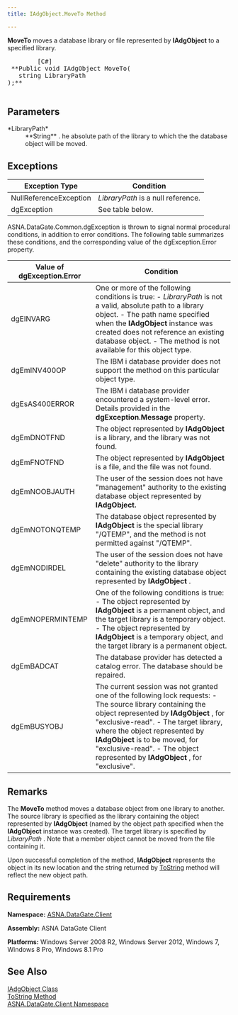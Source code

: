 ```yaml
---
title: IAdgObject.MoveTo Method

---
```


**MoveTo** moves a database library or file represented by **IAdgObject** to a specified library.
<pre>        <span class="lang">[C#]</span>
 **Public void IAdgObject MoveTo(<br />   string LibraryPath<br />);** 
      </pre>

## Parameters

<dl>
        <dt>
 *LibraryPath*  
					</dt>
        <dd>
**String** . he absolute path of the library to which the the database object will be moved.
</dd>
</dl>

## Exceptions



| Exception Type | Condition |
| ---- | ---- |
| NullReferenceException | *LibraryPath* is a null reference. |
| dgException | See table below. |



ASNA.DataGate.Common.dgException is thrown to signal normal procedural conditions, in addition to error conditions. The following table summarizes these conditions, and the corresponding value of the dgException.Error property.
<br />



| Value of dgException.Error | Condition |
| ---- | ---- |
| dgEINVARG | One or more of the following conditions is true:  - *LibraryPath*  								is not a valid, absolute path to a library object. - The path name specified when the **IAdgObject**  								instance was created does not reference an existing database object. - The method is not available for this object type. |
| dgEmINV400OP | The IBM i database provider does not support the method on this particular object type. |
| dgEsAS400ERROR | The IBM i database provider encountered a system-level error. Details provided in the **dgException.Message** property. |
| dgEmDNOTFND | The object represented by **IAdgObject** is a library, and the library was not found. |
| dgEmFNOTFND | The object represented by **IAdgObject** is a file, and the file was not found. |
| dgEmNOOBJAUTH | The user of the session does not have "management" authority to the existing database object represented by **IAdgObject.** |
| dgEmNOTONQTEMP | The database object represented by **IAdgObject** is the special library "/QTEMP", and the method is not permitted against "/QTEMP". |
| dgEmNODIRDEL | The user of the session does not have "delete" authority to the library containing the existing database object represented by **IAdgObject** . |
| dgEmNOPERMINTEMP | One of the following conditions is true:  - The object represented by **IAdgObject**  								is a permanent object, and the target library is a temporary object. - The object represented by **IAdgObject**  is a temporary object,  									and the target library is a permanent object. |
| dgEmBADCAT | The database provider has detected a catalog error. The database should be repaired. |
| dgEmBUSYOBJ | The current session was not granted one of the following lock requests:  - The source library containing the object represented by **IAdgObject** ,  								for "exclusive-read". - The target library, where the object represented by **IAdgObject**  								is to be moved, for "exclusive-read". - The object represented by **IAdgObject** , for "exclusive". |



## Remarks

The **MoveTo** method moves a database object from one library to another. The source library is specified as the library containing the object represented by **IAdgObject** (named by the object path specified when the **IAdgObject** instance was created). The target library is specified by *LibraryPath* . Note that a member object cannot be moved from the file containing it.

Upon successful completion of the method, **IAdgObject** represents the object in its new location and the string returned by [ ToString](iadg-object-class-toString-method.html) method will reflect the new object path. 
## Requirements

<span> **Namespace:** [ASNA.DataGate.Client](datagate-client-namespace.html) </span> 

<span> **Assembly:** ASNA DataGate Client</span> 

**Platforms:** Windows Server 2008 R2, Windows Server 2012, Windows 7, Windows 8 Pro, Windows 8.1 Pro 
## See Also


[IAdgObject Class](iadg-object-class.html)
      <br />
[ToString Method](iadg-object-class-toString-method.html)
      <br />
[ASNA.DataGate.Client Namespace](datagate-client-namespace.html)

